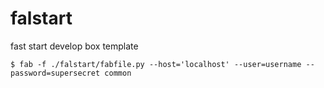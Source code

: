 # falstart
fast start develop box template


```
$ fab -f ./falstart/fabfile.py --host='localhost' --user=username --password=supersecret common
```

